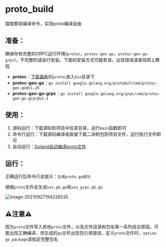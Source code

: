# proto_build

摆脱繁琐编译命令，实现proto编译自由

## 准备：

确保你有完整的GRPC运行环境(`protoc`，`protoc-gen-go`，`protoc-gen-go-grpc`)，不完整的请自行安装，下面的安装方式可能有误，出现错误请查找网上教程

- **protoc**：[下载最新](https://github.com/protocolbuffers/protobuf/releases/)的`protoc`放入`bin`目录下
- **protoc-gen-go**：`go install google.golang.org/protobuf/cmd/protoc-gen-go@v1.26`
- **protoc-gen-go-grpc**：`go install google.golang.org/grpc/cmd/protoc-gen-go-grpc@v1.1`

## 使用：

1. 源码运行：下载源码到项目中任意目录，运行`main`函数即可
2. 命令行运行：下载源码编译或直接下载二进制包到项目文件，运行执行文件即可
3. 自动运行：[Goland自动编译proto文件](https://www.inkdp.cn/skill/back-end/49446.html)

## 运行：

正确运行后命令行会提示：`生成proto.go成功`

根据`proto`文件会生成`xxx.pb.go`和`xxx_grpc.pb.go`

![image-20210927194226535](https://cdn.jsdelivr.net/gh/inkdp/CDN@main/img/20210927194226.png)

## ⚠️注意⚠️

因为`proto`文件导入其他`proto`文件，以及文件目录和包名等一系列组合原因，可能出现正确编译，但生成的`go`文件出现包引用错误，定义`proto`文件时，`option go_package`请指定完整包名
